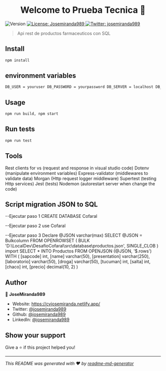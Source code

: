 <h1 align="center">Welcome to Prueba Tecnica  👋</h1>
<p>
  <img alt="Version" src="https://img.shields.io/badge/version-1-blue.svg?cacheSeconds=2592000" />
  <a href="#" target="_blank">
    <img alt="License: Josemiranda989" src="https://img.shields.io/badge/License-Josemiranda989-yellow.svg" />
  </a>
  <a href="https://twitter.com/josemiranda989" target="_blank">
    <img alt="Twitter: josemiranda989" src="https://img.shields.io/twitter/follow/josemiranda989.svg?style=social" />
  </a>
</p>

> Api rest de productos farmaceuticos con SQL 

## Install

```sh
npm install
```
## environment variables

```sh
DB_USER = youruser DB_PASSWORD = yourpassword DB_SERVER = localhost DB_DATABASE = yourdatabase
```
## Usage

```sh
npm run build, npm start
```

## Run tests

```sh
npm run test
```

## Tools
Rest clients for vs (request and response in visual studio code)
Dotenv (manipulate environment variables)
Express-validator (middlewares to validate data)
Morgan (Http request logger middleware)
Supertest (testing Http services)
Jest (tests)
Nodemon (autorestart server when change the code)

## Script migration JSON to SQL
--Ejecutar paso 1
CREATE DATABASE Cofaral 

--Ejecutar paso 2
use Cofaral 

--Ejecutar paso 3
Declare @JSON varchar(max)
SELECT
    @JSON = Bulkcolumn
FROM
    OPENROWSET (
        BULK 'D:\LocalDev\DesafioCofaral\src\database\productos.json', 
        SINGLE_CLOB
    ) import
SELECT
    * INTO Productos
FROM
    OPENJSON (@JSON, '$.rows') WITH (
        [sapcode] int,
        [name] varchar(50),
        [presentation] varchar(250),
        [laboratorio] varchar(50),
        [droga] varchar(50),
        [tucuman] int,
        [salta] int,
        [chaco] int,
        [precio] decimal(10, 2)
    )
## Author

👤 **JoseMiranda989**
* Website: https://cvjosemiranda.netlify.app/
* Twitter: [@josemiranda989](https://twitter.com/josemiranda989)
* Github: [@josemiranda989](https://github.com/josemiranda989)
* LinkedIn: [@josemiranda989](https://linkedin.com/in/josemiranda989)

## Show your support

Give a ⭐️ if this project helped you!

***
_This README was generated with ❤️ by [readme-md-generator](https://github.com/kefranabg/readme-md-generator)_
